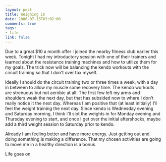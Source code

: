 ```yaml
--- 
layout: post
title: Weighing In
date: 2006-07-13T03:02:00
comments: true
tags:
- life
link: false
---
```

Due to a great $10 a month offer I joined the nearby fitness club earlier this week.  Tonight I had my introductory session with one of their trainers and learned about the resistance training machines and how to utilize them for my goals. The trick now will be balancing the kendo workouts with the circuit training so that I don't over tax myself.

Ideally I should do the circuit training two or three times a week, with a day in between to allow my muscle some recovery time. The kendo workouts are strenuous but not aerobic at all. The first few left my arms and shoulders weak the next day, but that has subsided now to where I don't really notice it the next day. Whereas I am positive that (at least initially) I'll feel the weight training the next day. Since kendo is Wednesday evening and Saturday morning, I think I'll slot the weights in for Monday evening and Thursday evening to start, and once I get over the initial aftershocks, maybe add a third weight session to Saturday prior to kendo.

Already I am feeling better and have more energy. Just getting out and doing something is making a difference. That my chosen activities are going to move me in a healthy direction is a bonus.

Life goes on.
